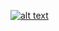 [![alt text](https://www.codewars.com/users/SolidGray/badges/large "codewars badge")](https://www.codewars.com/r/5y_Xhg)
